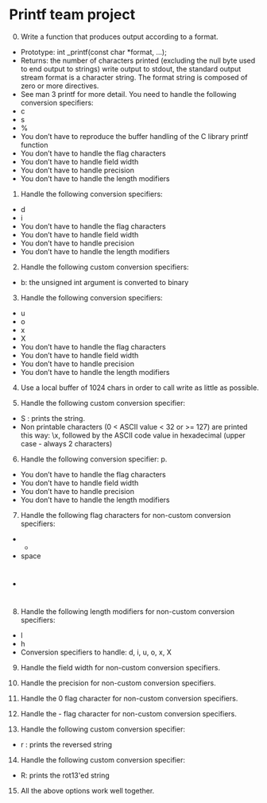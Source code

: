 # Printf team project

0. Write a function that produces output according to a format.

* Prototype: int _printf(const char *format, ...);
* Returns: the number of characters printed (excluding the null byte used to end output to strings)
  write output to stdout, the standard output stream
  format is a character string. The format string is composed of zero or more directives. 
* See man 3 printf for more detail. You need to handle the following conversion specifiers:
 * c
 * s
 * %
* You don’t have to reproduce the buffer handling of the C library printf function
* You don’t have to handle the flag characters
* You don’t have to handle field width
* You don’t have to handle precision
* You don’t have to handle the length modifiers

1. Handle the following conversion specifiers:

* d
* i
* You don’t have to handle the flag characters
* You don’t have to handle field width
* You don’t have to handle precision
* You don’t have to handle the length modifiers

2. Handle the following custom conversion specifiers:

* b: the unsigned int argument is converted to binary

3. Handle the following conversion specifiers:

* u
* o
* x
* X
* You don’t have to handle the flag characters
* You don’t have to handle field width
* You don’t have to handle precision
* You don’t have to handle the length modifiers

4. Use a local buffer of 1024 chars in order to call write as little as possible.

5. Handle the following custom conversion specifier:

* S : prints the string.
* Non printable characters (0 < ASCII value < 32 or >= 127) are printed this way: \x, followed by the ASCII code value in hexadecimal (upper case - always 2 characters)

6. Handle the following conversion specifier: p.

* You don’t have to handle the flag characters
* You don’t have to handle field width
* You don’t have to handle precision
* You don’t have to handle the length modifiers

7. Handle the following flag characters for non-custom conversion specifiers:

* +
* space
* #

8. Handle the following length modifiers for non-custom conversion specifiers:

* l
* h
* Conversion specifiers to handle: d, i, u, o, x, X

9. Handle the field width for non-custom conversion specifiers.

10. Handle the precision for non-custom conversion specifiers.

11. Handle the 0 flag character for non-custom conversion specifiers.

12. Handle the - flag character for non-custom conversion specifiers.

13. Handle the following custom conversion specifier:

* r : prints the reversed string

14. Handle the following custom conversion specifier:

* R: prints the rot13'ed string

15.  All the above options work well together.
